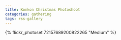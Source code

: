 ```yaml
---
title: Konkon Christmas Photoshoot
categories: gathering
tags: rss-gallery
---
```


{% flickr_photoset 72157689200822265 "Medium" %}